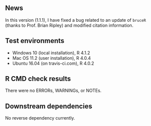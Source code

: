 ## News

In this version (1.1.1), I have fixed a bug related to an update of `bruceR` (thanks to Prof. Brian Ripley) and modified citation information.


## Test environments

* Windows 10 (local installation), R 4.1.2
* Mac OS 11.2 (user installation), R 4.0.4
* Ubuntu 16.04 (on travis-ci.com), R 4.0.2


## R CMD check results

There were no ERRORs, WARNINGs, or NOTEs.


## Downstream dependencies

No reverse dependency currently.
